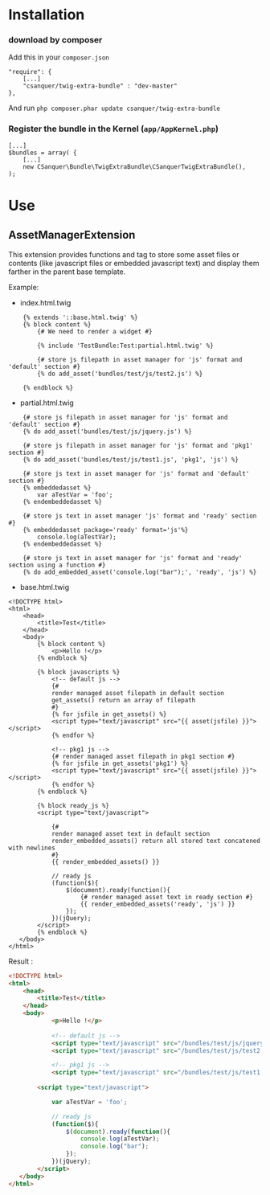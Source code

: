 Installation
============

### download by composer

Add this in your `composer.json`

    "require": {
        [...]
        "csanquer/twig-extra-bundle" : "dev-master"
    },

And run `php composer.phar update csanquer/twig-extra-bundle`

### Register the bundle in the Kernel (`app/AppKernel.php`)

    [...]
    $bundles = array( {
        [...]
        new CSanquer\Bundle\TwigExtraBundle\CSanquerTwigExtraBundle(),
    );

Use
===

AssetManagerExtension
---------------------

This extension provides functions and tag to store some asset files or contents 
(like javascript files or embedded javascript text) and display them farther in the parent base template.

Example:

* index.html.twig

``` jinja
    {% extends '::base.html.twig' %}
    {% block content %}
        {# We need to render a widget #}

        {% include 'TestBundle:Test:partial.html.twig' %}
    
        {# store js filepath in asset manager for 'js' format and 'default' section #}
        {% do add_asset('bundles/test/js/test2.js') %}
    
    {% endblock %}
```

* partial.html.twig

``` jinja
    {# store js filepath in asset manager for 'js' format and 'default' section #}
    {% do add_asset('bundles/test/js/jquery.js') %}

    {# store js filepath in asset manager for 'js' format and 'pkg1' section #}
    {% do add_asset('bundles/test/js/test1.js', 'pkg1', 'js') %}

    {# store js text in asset manager for 'js' format and 'default' section #}
    {% embeddedasset %}
        var aTestVar = 'foo';
    {% endembeddedasset %}

    {# store js text in asset manager 'js' format and 'ready' section #}
    {% embeddedasset package='ready' format='js'%}
        console.log(aTestVar);
    {% endembeddedasset %}

    {# store js text in asset manager for 'js' format and 'ready' section using a function #}
    {% do add_embedded_asset('console.log("bar");', 'ready', 'js') %}
```

* base.html.twig

``` jinja
<!DOCTYPE html>
<html>
    <head>
        <title>Test</title>
    </head>
    <body>
        {% block content %}
            <p>Hello !</p>
        {% endblock %}
    
        {% block javascripts %}
            <!-- default js -->
            {# 
            render managed asset filepath in default section 
            get_assets() return an array of filepath
            #}
            {% for jsfile in get_assets() %}
            <script type="text/javascript" src="{{ asset(jsfile) }}"></script>
            {% endfor %}

            <!-- pkg1 js -->
            {# render managed asset filepath in pkg1 section #}
            {% for jsfile in get_assets('pkg1') %}
            <script type="text/javascript" src="{{ asset(jsfile) }}"></script>
            {% endfor %}
        {% endblock %}
    
        {% block ready_js %}
        <script type="text/javascript">

            {# 
            render managed asset text in default section 
            render_embedded_assets() return all stored text concatened with newlines
            #}
            {{ render_embedded_assets() }} 

            // ready js 
            (function($){
                $(document).ready(function(){
                    {# render managed asset text in ready section #}
                    {{ render_embedded_assets('ready', 'js') }} 
                });
            })(jQuery);
        </script>
        {% endblock %}
   </body>
</html>
```

Result :

``` html
<!DOCTYPE html>
<html>
    <head>
        <title>Test</title>
    </head>
    <body>
            <p>Hello !</p>
    
            <!-- default js -->
            <script type="text/javascript" src="/bundles/test/js/jquery.js"></script>
            <script type="text/javascript" src="/bundles/test/js/test2.js"></script>

            <!-- pkg1 js -->
            <script type="text/javascript" src="/bundles/test/js/test1.js"></script>
    
        <script type="text/javascript">

            var aTestVar = 'foo';

            // ready js
            (function($){
                $(document).ready(function(){
                    console.log(aTestVar);
                    console.log("bar");
                });
            })(jQuery);
        </script>
   </body>
</html>
```
